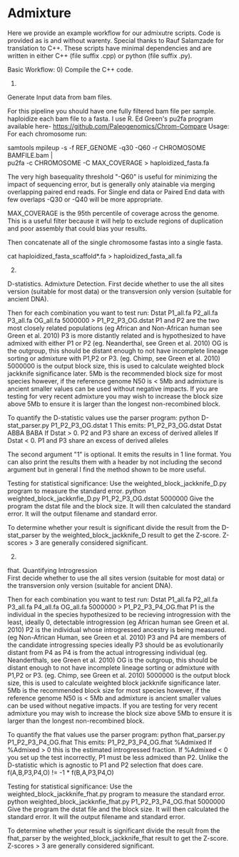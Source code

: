 # Admixture
Here we provide an example workflow for our admixutre scripts.
Code is provided as is and without warenty. 
Special thanks to Rauf Salamzade for translation to C++.
These scripts have minimal dependencies and are written in either C++ (file suffix .cpp) or python (file suffix .py).

Basic Workflow:
0)
Compile the C++ code.

1) 
Generate Input data from bam files. 

For this pipeline you should have one fully filtered bam file per sample.
haploidize each bam file to a fasta. I use R. Ed Green's pu2fa program available here- https://github.com/Paleogenomics/Chrom-Compare
Usage: For each chromosome run:

samtools mpileup -s -f REF\_GENOME -q30 -Q60 -r CHROMOSOME BAMFILE.bam | \
pu2fa -c CHROMOSOME -C MAX\_COVERAGE > haploidized_fasta.fa

The very high basequality threshold "-Q60" is useful for minimizing the impact of sequencing error, but is generally only atainable via merging overlapping paired end reads.  For Single end data or Paired End data with few overlaps -Q30 or -Q40 will be more appropriate.

MAX\_COVERAGE is the 95th percentile of coverage across the genome. This is a useful filter because it will help to exclude regions of duplication and poor assembly that could bias your results.

Then concatenate all of the single chromosome fastas into a single fasta.

cat haploidized_fasta_scaffold*.fa > haploidized_fasta_all.fa


2) 
D-statistics. Admixture Detection. 
First decide whether to use the all sites version (suitable for most data) or the transversion only version (suitable for ancient DNA).

Then for each combination you want to test run:
Dstat P1_all.fa P2_all.fa P3_all.fa OG_all.fa 5000000 > P1_P2_P3_OG.dstat
   P1 and P2 are the two most closely related populations (eg African and Non-African human see Green et al. 2010)
   P3 is more distantly related and is hypothesized to have admixed with either P1 or P2 (eg. Neanderthal, see Green et al. 2010)
   OG is the outgroup, this should be distant enough to not have incomplete lineage sorting or admixture with P1,P2 or P3.  (eg. Chimp, see Green et al. 2010)
   5000000 is the output block size, this is used to calculate weighted block jackknife significance later. 5Mb is the recommended block size for most species however, if the reference genome N50 is < 5Mb and admixture is ancient smaller values can be used without negative impacts. If you are testing for very recent admixture you may wish to increase the block size above 5Mb to ensure it is larger than the longest non-recombined block.
   
To quantify the D-statistic values use the parser program:
python D-stat_parser.py P1_P2_P3_OG.dstat 1
  This emits:
  P1_P2_P3_OG.dstat Dstat ABBA BABA
  If Dstat > 0. P2 and P3 share an excess of derived alleles
  If Dstat < 0. P1 and P3 share an excess of derived alleles
  
  The second argument "1" is optional. It emits the results in 1 line format.  You can also print the results them with a header by not including the second argument but in general I find the method shown to be more useful.

Testing for statistical significance:
Use the weighted_block_jackknife_D.py program to measure the standard error.
python weighted_block_jackknfie_D.py P1_P2_P3_OG.dstat 5000000
  Give the program the dstat file and the block size.  It will then calculated the standard error.
  It will the  output filename and standard error.
  
  To determine whether your result is significant divide the result from the D-stat_parser by the weighted_block_jackknife_D result to get the Z-score.  Z-scores > 3 are generally considered significant.
  

2) 
fhat. Quantifying Introgression  
First decide whether to use the all sites version (suitable for most data) or the transversion only version (suitable for ancient DNA).

Then for each combination you want to test run:
Dstat P1_all.fa P2_all.fa P3_all.fa P4_all.fa OG_all.fa 5000000 > P1_P2_P3_P4_OG.fhat
   P1 is the individual in the species hypothesized to be recieving introgression with the least, ideally 0, detectable introgression (eg African human see Green et al. 2010)
   P2 is the individual whose introgressed ancestry is being measured. (eg Non-African Human, see Green et al. 2010)
   P3 and P4 are members of the candidate introgressing species ideally P3 should be as evolutionarily distant from P4 as P4 is from the actual introgressing individual (eg. Neanderthals, see Green et al. 2010)
   OG is the outgroup, this should be distant enough to not have incomplete lineage sorting or admixture with P1,P2 or P3.  (eg. Chimp, see Green et al. 2010)
   5000000 is the output block size, this is used to calculate weighted block jackknife significance later. 5Mb is the recommended block size for most species however, if the reference genome N50 is < 5Mb and admixture is ancient smaller values can be used without negative impacts. If you are testing for very recent admixture you may wish to increase the block size above 5Mb to ensure it is larger than the longest non-recombined block.
   
To quantify the fhat values use the parser program:
python fhat_parser.py P1_P2_P3_P4_OG.fhat
  This emits:
  P1_P2_P3_P4_OG.fhat %Admixed
  If %Admixed > 0 this is the estimated introgressed fraction. 
  If %Admixed < 0 you set up the test incorrectly, P1 must be less admixed than P2.  Unlike the D-statistic which is agnostic to P1 and P2 selection fhat does care.  f(A,B,P3,P4,O) != -1 * f(B,A,P3,P4,O)
  

Testing for statistical significance:
Use the weighted_block_jackknife_fhat.py program to measure the standard error.
python weighted_block_jackknfie_fhat.py P1_P2_P3_P4_OG.fhat 5000000
  Give the program the dstat file and the block size.  It will then calculated the standard error.
  It will the output filename and standard error.
  
  To determine whether your result is significant divide the result from the fhat_parser by the weighted_block_jackknife_fhat result to get the Z-score.  Z-scores > 3 are generally considered significant.
